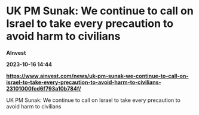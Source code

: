 # UK PM Sunak: We continue to call on Israel to take every precaution to avoid harm to civilians
**AInvest**

**2023-10-16 14:44**

**https://www.ainvest.com/news/uk-pm-sunak-we-continue-to-call-on-israel-to-take-every-precaution-to-avoid-harm-to-civilians-23101000fcd6f793a10b784f/**

UK PM Sunak: We continue to call on Israel to take every precaution to avoid harm to civilians